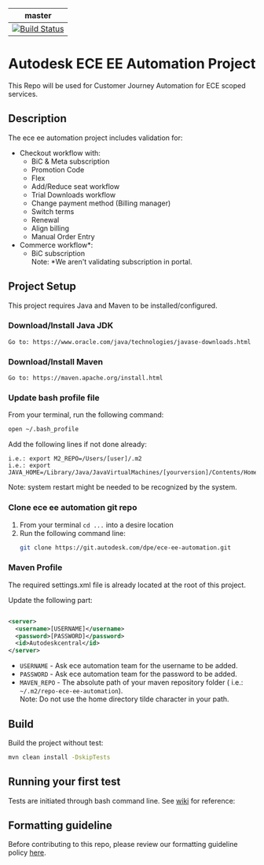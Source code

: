 |   master |
|----------|
| [![Build Status](https://master-5.jenkins.autodesk.com/buildStatus/icon?job=/dpe/ece-ee-automation/master)](https://master-5.jenkins.autodesk.com/job/dpe/job/ece-ee-automation/job/master/)|

# Autodesk ECE EE Automation Project

This Repo will be used for Customer Journey Automation for ECE scoped services. 

## Description

The ece ee automation project includes validation for:

- Checkout workflow with:
    - BiC & Meta subscription
    - Promotion Code
    - Flex
    - Add/Reduce seat workflow
    - Trial Downloads workflow
    - Change payment method (Billing manager)
    - Switch terms
    - Renewal
    - Align billing
    - Manual Order Entry
- Commerce workflow*:
    - BiC subscription</br>
      Note: *We aren't validating subscription in portal.

## Project Setup

This project requires Java and Maven to be installed/configured.

### Download/Install Java JDK

```
Go to: https://www.oracle.com/java/technologies/javase-downloads.html
```

### Download/Install Maven

```
Go to: https://maven.apache.org/install.html
```

### Update bash profile file

From your terminal, run the following command:
```bash
open ~/.bash_profile
```
Add the following lines if not done already:
```
i.e.: export M2_REPO=/Users/[user]/.m2
i.e.: export JAVA_HOME=/Library/Java/JavaVirtualMachines/[yourversion]/Contents/Home
```

Note: system restart might be needed to be recognized by the system.

### Clone ece ee automation git repo

1. From your terminal `cd ...` into a desire location
2. Run the following command line:
    ```bash
    git clone https://git.autodesk.com/dpe/ece-ee-automation.git
    ```

### Maven Profile

The required settings.xml file is already located at the root of this project.

Update the following part:

```xml

<server>
  <username>[USERNAME]</username>
  <password>[PASSWORD]</password>
  <id>Autodeskcentral</id>
</server>
```

- `USERNAME` - Ask ece automation team for the username to be added.
- `PASSWORD` - Ask ece automation team for the password to be added.
- `MAVEN_REPO` - The absolute path of your maven repository folder (
  i.e.: `~/.m2/repo-ece-ee-automation`). <br /> Note: Do not use the home directory tilde character in
  your path.

## Build

Build the project without test:

```bash
mvn clean install -DskipTests
```

## Running your first test

Tests are initiated through bash command line.
See [wiki](https://wiki.autodesk.com/display/EFDE/PLATINUM+-+Platform+Automation+CLT+Tests+execution) for reference:

## Formatting guideline

Before contributing to this repo, please review our formatting guideline
policy [here](https://wiki.autodesk.com/display/EFDE/Project+formatter+and+checkstyle).

